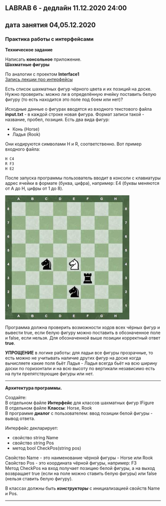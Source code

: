 ## LABRAB 6 - дедлайн 11.12.2020 24:00  
## дата занятия 04,05.12.2020  
### Практика работы с интерфейсами  

**Техническое задание**  

Написать **консольное** приложение.  
**Шахматные фигуры**  

По аналогии с проектом **Interface1**  
[Запись лекции про интерфейсы](https://bbb.psaa.ru/playback/presentation/2.0/playback.html?meetingId=69e8849d5a716b1ee72ac4cf4bfe7edeb835a901-1606812569941)  

Есть список шахматных фигур чёрного цвета и их позиций на доске. Нужно проверить: можно ли в определённую ячейку поставить белую фигуру (то есть находится это поле под боем или нет)?  

Исходные данные о фигурах вводятся из входного текстового файла **input.txt** - в каждой строке новая фигура. Формат записи такой - название, пробел, позиция. Есть два вида фигур:  
- Конь (Horse)  
- Ладья (Rook)  

Они кодируются символами H и R, соответственно. Вот пример входного файла:  
```
H C4
R F3
H E2
```
После запуска программы пользователь вводит в консоли с клавиатуры адрес ячейки в формате (буква, цифра), например: E4 (буквы меняются от A до H, цифры от 1 до 8).  

![chess-placement.jpg](https://github.com/permCoding/CSharpOOP/blob/master/images/chess-placement.jpg)  

Программа должна проверить возможности ходов всех чёрных фигур и вывести true, если белую фигуру можно поставить в обозначенное поле и false, если нельзя. Для обозначенной выше позиции корректный ответ **true**.  

**УПРОЩЕНИЕ** в логике работы: для ладьи все фигуры прозрачные, то есть можно не учитывать наличие других фигур на доске когда вычисляете какие поля бьёт Ладья - Ладья всегда бьёт на всю ширину доски по горизонтали и на всю высоту по вертикали независимо есть на пути препятствующие фигуры или нет.  

---  

**Архитектура программы.**  

Создайте:  
В отдельном файле **Интерфейс** для классов шахматных фигур IFigure  
В отдельном файле **Классы**: Horse, Rook  
В программе **диалог** с пользователем: ввод позиции белой фигуры - вывод ответа.  

Интерфейс декларирует:  
- свойство string Name  
- свойство string Pos  
- метод bool CheckPos(string pos)  

Свойство Name - это наименование чёрной фигуры - Horse или Rook  
Свойство Pos - это координата чёрной фигуры, например: F3  
Метод CheckPos на вход получает позицию белой фигуры, а на выход возвращает true (если на поле можно ставить белую фигуры) или false (нельзя ставить белую фигуру).  

В классах должны быть ***конструкторы*** с инициализацией свойств Name и Pos.  

---  
